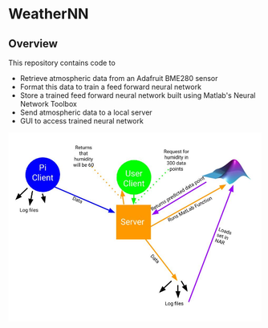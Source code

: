 # WeatherNN

## Overview
This repository contains code to
* Retrieve atmospheric data from an Adafruit BME280 sensor
* Format this data to train a feed forward neural network 
* Store a trained feed forward neural network built using Matlab's Neural Network Toolbox
* Send atmospheric data to a local server
* GUI to access trained neural network

![overview](https://github.com/ljgreenhill/WeatherNN/blob/master/serve%20layout.jpg)

